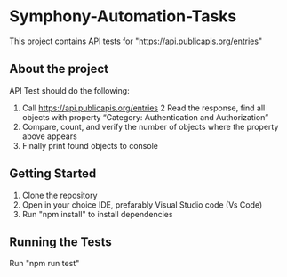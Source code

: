# Symphony-Automation-Tasks

This project contains API tests for "https://api.publicapis.org/entries"

## About the project

API Test should do the following:

1. Call https://api.publicapis.org/entries
   2 Read the response, find all objects with property “Category: Authentication and
   Authorization”
2. Compare, count, and verify the number of objects where the property above
   appears
3. Finally print found objects to console

## Getting Started

1. Clone the repository
2. Open in your choice IDE, prefarably Visual Studio code (Vs Code)
3. Run "npm install" to install dependencies

## Running the Tests

Run "npm run test"
